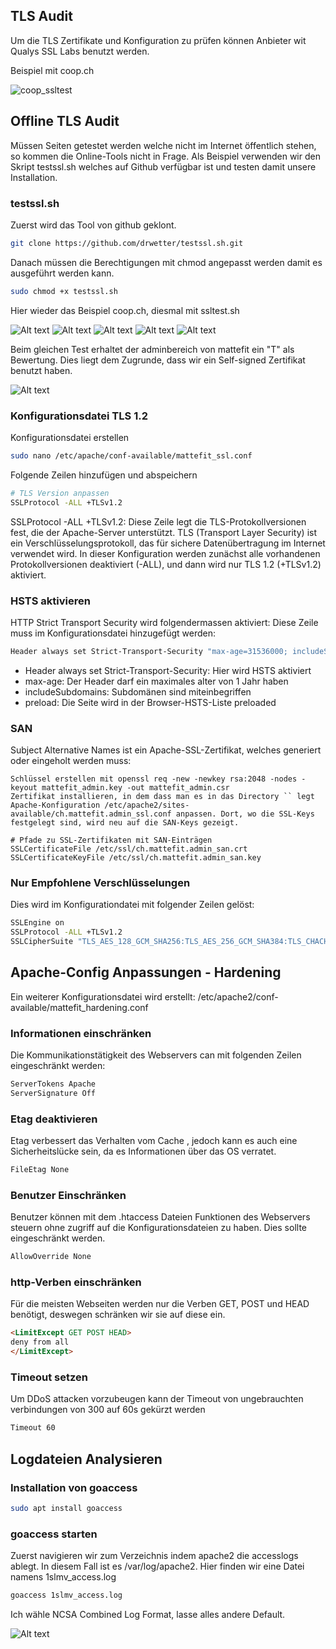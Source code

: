 ## TLS Audit
Um die TLS Zertifikate und Konfiguration zu prüfen können Anbieter wit Qualys SSL Labs benutzt werden.

Beispiel mit coop.ch

![coop_ssltest](coop_qualys.png)

## Offline TLS Audit
Müssen Seiten getestet werden welche nicht im Internet öffentlich stehen, so kommen die Online-Tools nicht in Frage.
Als Beispiel verwenden wir den Skript testssl.sh welches auf Github verfügbar ist und testen damit unsere Installation.

### testssl.sh
Zuerst wird das Tool von github geklont.
```bash
git clone https://github.com/drwetter/testssl.sh.git
```
Danach müssen die Berechtigungen mit chmod angepasst werden damit es ausgeführt werden kann.
```bash
sudo chmod +x testssl.sh
```
Hier wieder das Beispiel coop.ch, diesmal mit ssltest.sh

![Alt text](coop_testssl1.png)
![Alt text](coop_testssl2.png)
![Alt text](coop_testssl3.png)
![Alt text](coop_testssl4.png)
![Alt text](coop_testssl5.png)

Beim gleichen Test erhaltet der adminbereich von mattefit ein "T" als Bewertung. Dies liegt dem Zugrunde, dass wir ein Self-signed Zertifikat benutzt haben. 

![Alt text](self_singed.png)

### Konfigurationsdatei TLS 1.2
Konfigurationsdatei erstellen
```bash
sudo nano /etc/apache/conf-available/mattefit_ssl.conf
```
Folgende Zeilen hinzufügen und abspeichern
```bash
# TLS Version anpassen
SSLProtocol -ALL +TLSv1.2
```
SSLProtocol -ALL +TLSv1.2: Diese Zeile legt die TLS-Protokollversionen fest, die der Apache-Server unterstützt. TLS (Transport Layer Security) ist ein Verschlüsselungsprotokoll, das für sichere Datenübertragung im Internet verwendet wird. In dieser Konfiguration werden zunächst alle vorhandenen Protokollversionen deaktiviert (-ALL), und dann wird nur TLS 1.2 (+TLSv1.2) aktiviert.

### HSTS aktivieren
HTTP Strict Transport Security wird folgendermassen aktiviert: Diese Zeile muss im Konfigurationsdatei hinzugefügt werden:
```bash
Header always set Strict-Transport-Security "max-age=31536000; includeSubDomains; preload"
```
- Header always set Strict-Transport-Security: Hier wird HSTS aktiviert
- max-age: Der Header darf ein maximales alter von 1 Jahr haben
- includeSubdomains: Subdomänen sind miteinbegriffen
- preload: Die Seite wird in der Browser-HSTS-Liste preloaded

### SAN
Subject Alternative Names ist ein Apache-SSL-Zertifikat, welches generiert oder eingeholt werden muss:

    Schlüssel erstellen mit openssl req -new -newkey rsa:2048 -nodes -keyout mattefit_admin.key -out mattefit_admin.csr
    Zertifikat installieren, in dem dass man es in das Directory `` legt
    Apache-Konfiguration /etc/apache2/sites-available/ch.mattefit.admin_ssl.conf anpassen. Dort, wo die SSL-Keys festgelegt sind, wird neu auf die SAN-Keys gezeigt.
```
# Pfade zu SSL-Zertifikaten mit SAN-Einträgen
SSLCertificateFile /etc/ssl/ch.mattefit.admin_san.crt
SSLCertificateKeyFile /etc/ssl/ch.mattefit.admin_san.key
```

### Nur Empfohlene Verschlüsselungen
Dies wird im Konfigurationdatei mit folgender Zeilen gelöst:
```bash
SSLEngine on
SSLProtocol -ALL +TLSv1.2
SSLCipherSuite "TLS_AES_128_GCM_SHA256:TLS_AES_256_GCM_SHA384:TLS_CHACHA20_POLY1305_SHA256:ECDHE-RSA-AES128-GCM-SHA256:ECDHE-RSA-AES256-GCM-SHA384"
```

## Apache-Config Anpassungen - Hardening
Ein weiterer Konfigurationsdatei wird erstellt: /etc/apache2/conf-available/mattefit_hardening.conf
### Informationen einschränken
Die Kommunikationstätigkeit des Webservers can mit folgenden Zeilen eingeschränkt werden:
```bash
ServerTokens Apache
ServerSignature Off
```
### Etag deaktivieren
Etag verbessert das Verhalten vom Cache , jedoch kann es auch eine Sicherheitslücke sein, da es Informationen über das OS verratet.
```bash
FileEtag None
```
### Benutzer Einschränken
Benutzer können mit dem .htaccess Dateien Funktionen des Webservers steuern ohne zugriff auf die Konfigurationsdateien zu haben. Dies sollte eingeschränkt werden.
```bash
AllowOverride None
```  
### http-Verben einschränken
Für die meisten Webseiten werden nur die Verben GET, POST und HEAD benötigt, deswegen schränken wir sie auf diese ein.
```html
<LimitExcept GET POST HEAD>
deny from all 
</LimitExcept>
```
### Timeout setzen
Um DDoS attacken vorzubeugen kann der Timeout von ungebrauchten verbindungen von 300 auf 60s gekürzt werden
```bash
Timeout 60
```

## Logdateien Analysieren
### Installation von goaccess
```bash
sudo apt install goaccess
```

### goaccess starten
Zuerst navigieren wir zum Verzeichnis indem apache2 die accesslogs ablegt. In diesem Fall ist es /var/log/apache2. Hier finden wir eine Datei namens
1slmv_access.log
```bash
goaccess 1slmv_access.log
```
Ich wähle NCSA Combined Log Format, lasse alles andere Default.

![Alt text](goaccess_example.png)


